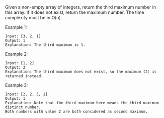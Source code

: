 Given a non-empty array of integers, return the third maximum number in this array. If it does not exist, return the maximum number. The time complexity must be in O(n).

Example 1:
```swagger codegen
Input: [3, 2, 1]
Output: 1
Explanation: The third maximum is 1.
```
Example 2:
```swagger codegen
Input: [1, 2]
Output: 2
Explanation: The third maximum does not exist, so the maximum (2) is returned instead.
```
Example 3:
```swagger codegen
Input: [2, 2, 3, 1]
Output: 1
Explanation: Note that the third maximum here means the third maximum distinct number.
Both numbers with value 2 are both considered as second maximum.
```
